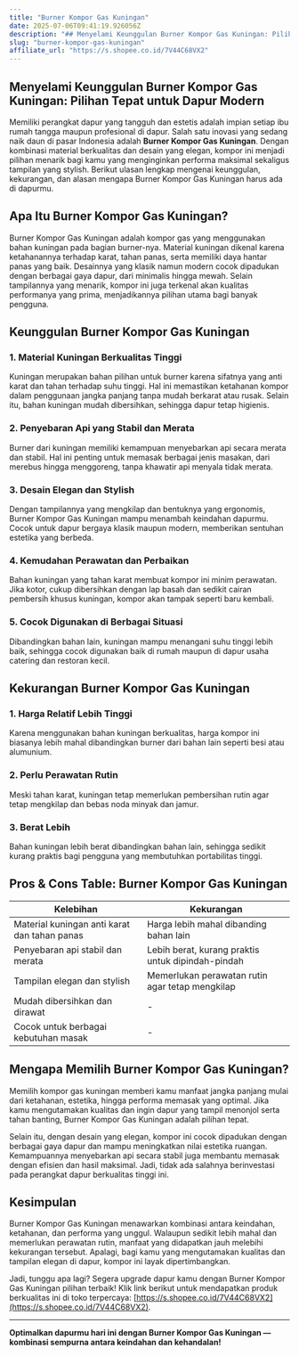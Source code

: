 ```yaml
---
title: "Burner Kompor Gas Kuningan"
date: 2025-07-06T09:41:19.926056Z
description: "## Menyelami Keunggulan Burner Kompor Gas Kuningan: Pilihan Tepat untuk Dapur Modern..."
slug: "burner-kompor-gas-kuningan"
affiliate_url: "https://s.shopee.co.id/7V44C68VX2"
---
```

## Menyelami Keunggulan Burner Kompor Gas Kuningan: Pilihan Tepat untuk Dapur Modern

Memiliki perangkat dapur yang tangguh dan estetis adalah impian setiap ibu rumah tangga maupun profesional di dapur. Salah satu inovasi yang sedang naik daun di pasar Indonesia adalah **Burner Kompor Gas Kuningan**. Dengan kombinasi material berkualitas dan desain yang elegan, kompor ini menjadi pilihan menarik bagi kamu yang menginginkan performa maksimal sekaligus tampilan yang stylish. Berikut ulasan lengkap mengenai keunggulan, kekurangan, dan alasan mengapa Burner Kompor Gas Kuningan harus ada di dapurmu.

## Apa Itu Burner Kompor Gas Kuningan?

Burner Kompor Gas Kuningan adalah kompor gas yang menggunakan bahan kuningan pada bagian burner-nya. Material kuningan dikenal karena ketahanannya terhadap karat, tahan panas, serta memiliki daya hantar panas yang baik. Desainnya yang klasik namun modern cocok dipadukan dengan berbagai gaya dapur, dari minimalis hingga mewah. Selain tampilannya yang menarik, kompor ini juga terkenal akan kualitas performanya yang prima, menjadikannya pilihan utama bagi banyak pengguna.

## Keunggulan Burner Kompor Gas Kuningan

### 1. Material Kuningan Berkualitas Tinggi

Kuningan merupakan bahan pilihan untuk burner karena sifatnya yang anti karat dan tahan terhadap suhu tinggi. Hal ini memastikan ketahanan kompor dalam penggunaan jangka panjang tanpa mudah berkarat atau rusak. Selain itu, bahan kuningan mudah dibersihkan, sehingga dapur tetap higienis.

### 2. Penyebaran Api yang Stabil dan Merata

Burner dari kuningan memiliki kemampuan menyebarkan api secara merata dan stabil. Hal ini penting untuk memasak berbagai jenis masakan, dari merebus hingga menggoreng, tanpa khawatir api menyala tidak merata.

### 3. Desain Elegan dan Stylish

Dengan tampilannya yang mengkilap dan bentuknya yang ergonomis, Burner Kompor Gas Kuningan mampu menambah keindahan dapurmu. Cocok untuk dapur bergaya klasik maupun modern, memberikan sentuhan estetika yang berbeda.

### 4. Kemudahan Perawatan dan Perbaikan

Bahan kuningan yang tahan karat membuat kompor ini minim perawatan. Jika kotor, cukup dibersihkan dengan lap basah dan sedikit cairan pembersih khusus kuningan, kompor akan tampak seperti baru kembali.

### 5. Cocok Digunakan di Berbagai Situasi

Dibandingkan bahan lain, kuningan mampu menangani suhu tinggi lebih baik, sehingga cocok digunakan baik di rumah maupun di dapur usaha catering dan restoran kecil.

## Kekurangan Burner Kompor Gas Kuningan

### 1. Harga Relatif Lebih Tinggi

Karena menggunakan bahan kuningan berkualitas, harga kompor ini biasanya lebih mahal dibandingkan burner dari bahan lain seperti besi atau alumunium.

### 2. Perlu Perawatan Rutin

Meski tahan karat, kuningan tetap memerlukan pembersihan rutin agar tetap mengkilap dan bebas noda minyak dan jamur.

### 3. Berat Lebih

Bahan kuningan lebih berat dibandingkan bahan lain, sehingga sedikit kurang praktis bagi pengguna yang membutuhkan portabilitas tinggi.

## Pros & Cons Table: Burner Kompor Gas Kuningan

| Kelebihan                          | Kekurangan                        |
|-------------------------------------|-----------------------------------|
| Material kuningan anti karat dan tahan panas | Harga lebih mahal dibanding bahan lain |
| Penyebaran api stabil dan merata | Lebih berat, kurang praktis untuk dipindah-pindah |
| Tampilan elegan dan stylish      | Memerlukan perawatan rutin agar tetap mengkilap |
| Mudah dibersihkan dan dirawat     | -                                 |
| Cocok untuk berbagai kebutuhan masak | -                                 |

## Mengapa Memilih Burner Kompor Gas Kuningan?

Memilih kompor gas kuningan memberi kamu manfaat jangka panjang mulai dari ketahanan, estetika, hingga performa memasak yang optimal. Jika kamu mengutamakan kualitas dan ingin dapur yang tampil menonjol serta tahan banting, Burner Kompor Gas Kuningan adalah pilihan tepat.

Selain itu, dengan desain yang elegan, kompor ini cocok dipadukan dengan berbagai gaya dapur dan mampu meningkatkan nilai estetika ruangan. Kemampuannya menyebarkan api secara stabil juga membantu memasak dengan efisien dan hasil maksimal. Jadi, tidak ada salahnya berinvestasi pada perangkat dapur berkualitas tinggi ini.

## Kesimpulan

Burner Kompor Gas Kuningan menawarkan kombinasi antara keindahan, ketahanan, dan performa yang unggul. Walaupun sedikit lebih mahal dan memerlukan perawatan rutin, manfaat yang didapatkan jauh melebihi kekurangan tersebut. Apalagi, bagi kamu yang mengutamakan kualitas dan tampilan elegan di dapur, kompor ini layak dipertimbangkan.

Jadi, tunggu apa lagi? Segera upgrade dapur kamu dengan Burner Kompor Gas Kuningan pilihan terbaik! Klik link berikut untuk mendapatkan produk berkualitas ini di toko terpercaya: [https://s.shopee.co.id/7V44C68VX2](https://s.shopee.co.id/7V44C68VX2).

---

**Optimalkan dapurmu hari ini dengan Burner Kompor Gas Kuningan — kombinasi sempurna antara keindahan dan kehandalan!**